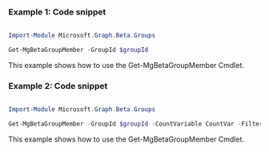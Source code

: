 ### Example 1: Code snippet

```powershell

Import-Module Microsoft.Graph.Beta.Groups

Get-MgBetaGroupMember -GroupId $groupId

```
This example shows how to use the Get-MgBetaGroupMember Cmdlet.

### Example 2: Code snippet

```powershell

Import-Module Microsoft.Graph.Beta.Groups

Get-MgBetaGroupMember -GroupId $groupId -CountVariable CountVar -Filter "startswith(displayName, 'a')"  -ConsistencyLevel eventual 


```
This example shows how to use the Get-MgBetaGroupMember Cmdlet.

